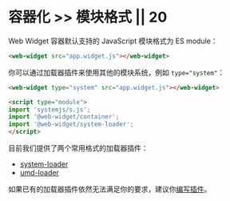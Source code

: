 # 容器化 >> 模块格式 || 20

Web Widget 容器默认支持的 JavaScript 模块格式为 ES module：

```html
<web-widget src="app.widget.js"></web-widget>
```

你可以通过加载器插件来使用其他的模块系统，例如 `type="system"`：

```html
<web-widget type="system" src="app.widget.js"></web-widget>

<script type="module">
import 'systemjs/s.js';
import '@web-widget/container';
import '@web-widget/system-loader';
</script>
```

目前我们提供了两个常用格式的加载器插件：

* [system-loader](../../docs/container/plugins/system-loader.md)
* [umd-loader](../../docs/container/plugins/umd-loader.md)

如果已有的加载器插件依然无法满足你的要求，建议你[编写插件](../../docs/container/writing-plugins.md)。